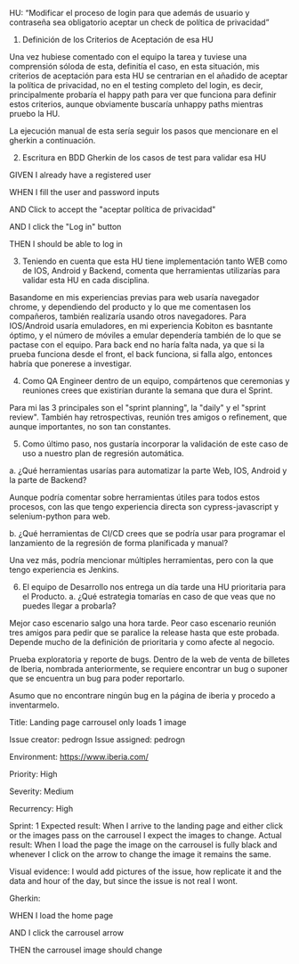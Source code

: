 HU:
“Modificar el proceso de login para que además de usuario y contraseña sea obligatorio aceptar un check de política de privacidad”

1. Definición de los Criterios de Aceptación de esa HU

Una vez hubiese comentado con el equipo la tarea y tuviese una comprensión sóloda de esta, definitía el caso, en esta situación, mis criterios de aceptación para esta HU se centrarian en el añadido de aceptar la política de privacidad, no en el testing completo del login, es decir, principalmente probaría el happy path para ver que funciona para definir estos criterios, aunque obviamente buscaría unhappy paths mientras pruebo la HU.

La ejecución manual de esta sería seguir los pasos que mencionare en el gherkin a continuación.

2. Escritura en BDD Gherkin de los casos de test para validar esa HU

GIVEN I already have a registered user

WHEN I fill the user and password inputs

AND Click to accept the "aceptar política de privacidad"

AND I click the "Log in" button

THEN I should be able to log in


3. Teniendo en cuenta que esta HU tiene implementación tanto WEB como de IOS, Android y Backend, comenta que herramientas utilizarías para validar esta HU en cada disciplina.

Basandome en mis experiencias previas para web usaría navegador chrome, y dependiendo del producto y lo que me comentasen los compañeros, también realizaría usando otros navegadores.
Para IOS/Android usaría emuladores, en mi experiencia Kobiton es basntante óptimo, y el número de móviles a emular dependería también de lo que se pactase con el equipo.
Para back end no haría falta nada, ya que si la prueba funciona desde el front, el back funciona, si falla algo, entonces habría que ponerese a investigar.

4. Como QA Engineer dentro de un equipo, compártenos que ceremonias y reuniones crees que existirían durante la semana que dura el Sprint.

Para mi las 3 principales son el "sprint planning", la "daily" y el "sprint review".
También hay retrospectivas, reunión tres amigos o refinement, que aunque importantes, no son tan constantes.

5. Como último paso, nos gustaría incorporar la validación de este caso de uso a nuestro plan de regresión automática.

a. ¿Qué herramientas usarías para automatizar la parte Web, IOS, Android y la parte de Backend?

Aunque podría comentar sobre herramientas útiles para todos estos procesos, con las que tengo experiencia directa son cypress-javascript y selenium-python para web.

b. ¿Qué herramientas de CI/CD crees que se podría usar para programar el lanzamiento de la regresión de forma planificada y manual?

Una vez más, podría mencionar múltiples herramientas, pero con la que tengo experiencia es Jenkins.

6. El equipo de Desarrollo nos entrega un día tarde una HU prioritaria para el Producto. a. ¿Qué estrategia tomarías en caso de que veas que no puedes llegar a probarla?

Mejor caso escenario salgo una hora tarde.
Peor caso escenario reunión tres amigos para pedir que se paralice la release hasta que este probada.
Depende mucho de la definición de prioritaria y como afecte al negocio.


Prueba exploratoria y reporte de bugs. Dentro de la web de venta de billetes de Iberia, nombrada anteriormente, se requiere encontrar un bug o suponer que se encuentra un bug para poder reportarlo.

Asumo que no encontrare ningún bug en la página de iberia y procedo a inventarmelo.

Title: Landing page carrousel only loads 1 image

Issue creator: pedrogn Issue assigned: pedrogn

Environment: https://www.iberia.com/

Priority: High

Severity: Medium

Recurrency: High

Sprint: 1
    Expected result: When I arrive to the landing page and either click or the images pass on the carrousel I expect the images to change.
    Actual result: When I load the page the image on the carrousel is fully black and whenever I click on the arrow to change the image it remains the same.

Visual evidence: I would add pictures of the issue, how replicate it and the data and hour of the day, but since the issue is not real I wont.    

Gherkin:

WHEN I load the home page

AND I click the carrousel arrow

THEN the carrousel image should change



